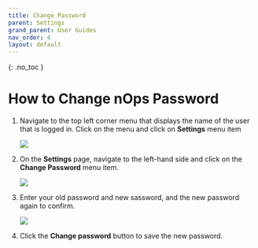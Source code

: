 ```yaml
---
title: Change Password
parent: Settings
grand_parent: User Guides
nav_order: 4
layout: default
---
```


{: .no_toc }

How to Change nOps Password
===========================

1. Navigate to the top left corner menu that displays the name of the user that is logged in. Click on the menu and click on **Settings** menu item

    [![](https://downloads.intercomcdn.com/i/o/287699651/12fee838651171007dac5b75/Settings.PNG)](https://downloads.intercomcdn.com/i/o/287699651/12fee838651171007dac5b75/Settings.PNG)

1. On the **Settings** page, navigate to the left-hand side and click on the **Change Password** menu item.

    [![](https://downloads.intercomcdn.com/i/o/287700322/cb53348c56ec5eab9967c6d6/image.png)](https://downloads.intercomcdn.com/i/o/287700322/cb53348c56ec5eab9967c6d6/image.png)

1. Enter your old password and new sassword, and the new password again to confirm. 

    [![](https://downloads.intercomcdn.com/i/o/286293609/a90b3de2d115081e2af71033/image.png)](https://downloads.intercomcdn.com/i/o/286293609/a90b3de2d115081e2af71033/image.png)

1. Click the **Change password** button to save the new password.
